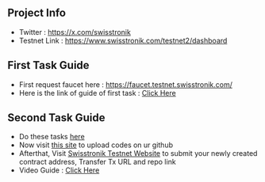 ## Project Info

- Twitter : https://x.com/swisstronik
- Testnet Link : https://www.swisstronik.com/testnet2/dashboard

## First Task Guide

- First request faucet here : https://faucet.testnet.swisstronik.com/
- Here is the link of guide of first task : [Click Here](https://github.com/fati0cooking/swissTronik-test/blob/main/DEPLOY-SIMPLE-CONTRACT.md)

## Second Task Guide
- Do these tasks [here](https://github.com/fati0cooking/swissTronik-test/blob/main/mint-100-erc20-tokens.md)
- Now visit [this site](https://github.com/fati0cooking/swissTronik-test/blob/main/upload-to-github.md) to upload codes on ur github
- Afterthat, Visit [Swisstronik Testnet Website](https://www.swisstronik.com/testnet2/dashboard) to submit your newly created contract address, Transfer Tx URL and repo link
- Video Guide : [Click Here](https://youtu.be/hgS0HGFhylI?si=_iTJUlqhOJwrqHTi)
